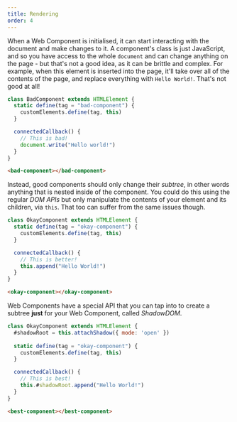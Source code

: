 ```yaml
---
title: Rendering
order: 4
---
```


When a Web Component is initialised, it can start interacting with the document and make changes to it. A component's
class is just JavaScript, and so you have access to the whole `document` and can change anything on the page - but
that's not a good idea, as it can be brittle and complex. For example, when this element is inserted into the page,
it'll take over all of the contents of the page, and replace everything with `Hello World!`. That's not good at all!

```js
class BadComponent extends HTMLElement {
  static define(tag = "bad-component") {
    customElements.define(tag, this)
  }

  connectedCallback() {
    // This is bad!
    document.write("Hello world!")
  }
}
```

```html
<bad-component></bad-component>
```

Instead, good components should only change their _subtree_, in other words anything that is nested inside of the
component. You could do this using the regular _DOM APIs_ but only manipulate the contents of your element and its
children, via `this`. That too can suffer from the same issues though.

```js
class OkayComponent extends HTMLElement {
  static define(tag = "okay-component") {
    customElements.define(tag, this)
  }

  connectedCallback() {
    // This is better!
    this.append("Hello World!")
  }
}
```

```html
<okay-component></okay-component>
```

Web Components have a special API that you can tap into to create a subtree **just** for your Web Component, called
_ShadowDOM_.

```js
class OkayComponent extends HTMLElement {
  #shadowRoot = this.attachShadow({ mode: 'open' })
  
  static define(tag = "okay-component") {
    customElements.define(tag, this)
  }

  connectedCallback() {
    // This is best!
    this.#shadowRoot.append("Hello World!")
  }
}
```

```html
<best-component></best-component>
```
